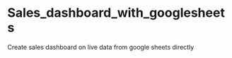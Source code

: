 # Sales_dashboard_with_googlesheets
Create sales dashboard on live data from google sheets directly
